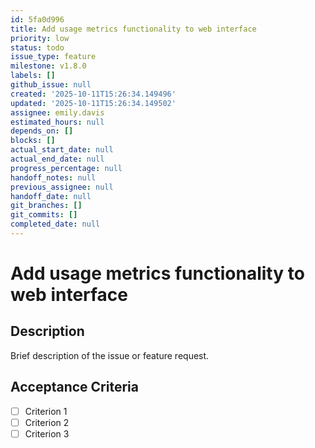 ```yaml
---
id: 5fa0d996
title: Add usage metrics functionality to web interface
priority: low
status: todo
issue_type: feature
milestone: v1.8.0
labels: []
github_issue: null
created: '2025-10-11T15:26:34.149496'
updated: '2025-10-11T15:26:34.149502'
assignee: emily.davis
estimated_hours: null
depends_on: []
blocks: []
actual_start_date: null
actual_end_date: null
progress_percentage: null
handoff_notes: null
previous_assignee: null
handoff_date: null
git_branches: []
git_commits: []
completed_date: null
---
```


# Add usage metrics functionality to web interface

## Description

Brief description of the issue or feature request.

## Acceptance Criteria

- [ ] Criterion 1
- [ ] Criterion 2
- [ ] Criterion 3